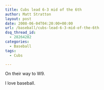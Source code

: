 ```yaml
---
title: Cubs lead 6-3 mid of the 6th
author: Matt Stratton
layout: post
date: 2008-06-04T04:20:00+00:00
url: /baseball/cubs-lead-6-3-mid-of-the-6th
dsq_thread_id:
  - 28264282
categories:
  - Baseball
tags:
  - Cubs

---
```

On their way to W9.

I love baseball.